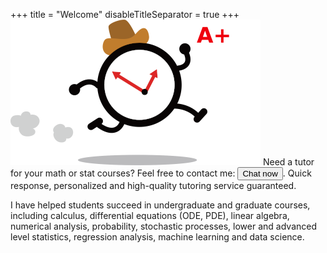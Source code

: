 +++
title = "Welcome"
disableTitleSeparator = true
+++
![running clock](clock.png)
Need a tutor for your math or stat courses? Feel free to contact me: <button class="button" onclick="myFunction()">Chat now</button>. Quick response, personalized and high-quality tutoring service guaranteed. 

I have helped students succeed in undergraduate and graduate courses, including calculus, differential equations (ODE, PDE), linear algebra, numerical analysis, probability, stochastic processes, lower and advanced level statistics, regression analysis, machine learning and data science.
